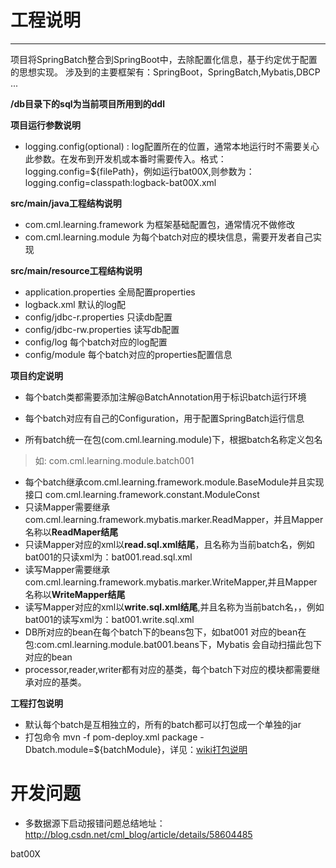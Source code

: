 # 工程说明
------
项目将SpringBatch整合到SpringBoot中，去除配置化信息，基于约定优于配置的思想实现。
涉及到的主要框架有：SpringBoot，SpringBatch,Mybatis,DBCP ...

**/db目录下的sql为当前项目所用到的ddl**

**项目运行参数说明**

 - logging.config(optional) : log配置所在的位置，通常本地运行时不需要关心此参数。在发布到开发机或本番时需要传入。格式：logging.config=${filePath}，例如运行bat00X,则参数为：logging.config=classpath:logback-bat00X.xml

**src/main/java工程结构说明**

 -  com.cml.learning.framework 为框架基础配置包，通常情况不做修改
 - com.cml.learning.module 为每个batch对应的模块信息，需要开发者自己实现

**src/main/resource工程结构说明**

 - application.properties 全局配置properties
 - logback.xml 默认的log配
 -  config/jdbc-r.properties 只读db配置
 -  config/jdbc-rw.properties 读写db配置
 -  config/log 每个batch对应的log配置
 -  config/module 每个batch对应的properties配置信息


  
**项目约定说明**

 - 每个batch类都需要添加注解@BatchAnnotation用于标识batch运行环境
 - 每个batch对应有自己的Configuration，用于配置SpringBatch运行信息

 -  所有batch统一在包(com.cml.learning.module)下，根据batch名称定义包名
> 如: com.cml.learning.module.batch001

 -  每个batch继承com.cml.learning.framework.module.BaseModule并且实现接口 com.cml.learning.framework.constant.ModuleConst
 - 只读Mapper需要继承com.cml.learning.framework.mybatis.marker.ReadMapper，并且Mapper名称以**ReadMaper结尾**
 - 只读Mapper对应的xml以**read.sql.xml结尾**，且名称为当前batch名，例如bat001的只读xml为：bat001.read.sql.xml
 - 读写Mapper需要继承com.cml.learning.framework.mybatis.marker.WriteMapper,并且Mapper名称以**WriteMapper结尾**
 - 读写Mapper对应的xml以**write.sql.xml结尾**,并且名称为当前batch名，，例如bat001的读写xml为：bat001.write.sql.xml
 - DB所对应的bean在每个batch下的beans包下，如bat001 对应的bean在包:com.cml.learning.module.bat001.beans下，Mybatis 会自动扫描此包下对应的bean
 - processor,reader,writer都有对应的基类，每个batch下对应的模块都需要继承对应的基类。
 
**工程打包说明**

 - 默认每个batch是互相独立的，所有的batch都可以打包成一个单独的jar
 - 打包命令 mvn -f pom-deploy.xml package -Dbatch.module=${batchModule}，详见：[wiki打包说明](https://github.com/cmlbeliever/SpringBatch/blob/master/wiki/deploy.md)
 
# 开发问题
  - 多数据源下启动报错问题总结地址：http://blog.csdn.net/cml_blog/article/details/58604485
  
  bat00X




